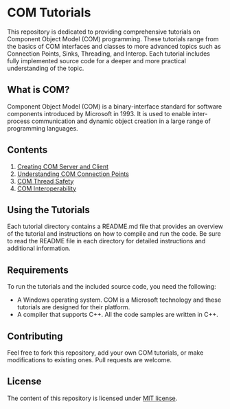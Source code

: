 # COM Tutorials

This repository is dedicated to providing comprehensive tutorials on Component Object Model (COM) programming. These tutorials range from the basics of COM interfaces and classes to more advanced topics such as Connection Points, Sinks, Threading, and Interop. Each tutorial includes fully implemented source code for a deeper and more practical understanding of the topic.

## What is COM?

Component Object Model (COM) is a binary-interface standard for software components introduced by Microsoft in 1993. It is used to enable inter-process communication and dynamic object creation in a large range of programming languages.

## Contents

1. [Creating COM Server and Client](./projects/basics)
2. [Understanding COM Connection Points](./projects/connectionpoints)
3. [COM Thread Safety](./projects/threading)
4. [COM Interoperability](./projects/interop)

## Using the Tutorials

Each tutorial directory contains a README.md file that provides an overview of the tutorial and instructions on how to compile and run the code. Be sure to read the README file in each directory for detailed instructions and additional information.

## Requirements

To run the tutorials and the included source code, you need the following:

- A Windows operating system. COM is a Microsoft technology and these tutorials are designed for their platform.
- A compiler that supports C++. All the code samples are written in C++.

## Contributing

Feel free to fork this repository, add your own COM tutorials, or make modifications to existing ones. Pull requests are welcome.

## License

The content of this repository is licensed under [MIT license](./LICENSE).
